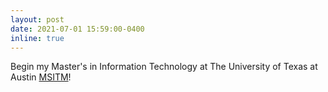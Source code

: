 ```yaml
---
layout: post
date: 2021-07-01 15:59:00-0400
inline: true
---
```


Begin my Master's in Information Technology at The University of Texas at Austin [MSITM](https://www.mccombs.utexas.edu/graduate/specialized-masters/ms-it-and-management/)!
